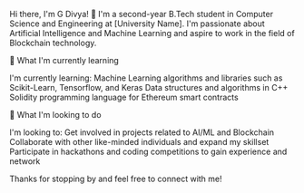 Hi there, I'm G Divya! 👋
I'm a second-year B.Tech student in Computer Science and Engineering at [University Name]. I'm passionate about Artificial Intelligence and Machine Learning and aspire to work in the field of Blockchain technology.

🌱 What I'm currently learning

I'm currently learning:
Machine Learning algorithms and libraries such as Scikit-Learn, Tensorflow, and Keras
Data structures and algorithms in C++
Solidity programming language for Ethereum smart contracts

💼 What I'm looking to do

I'm looking to:
Get involved in projects related to AI/ML and Blockchain
Collaborate with other like-minded individuals and expand my skillset
Participate in hackathons and coding competitions to gain experience and network


Thanks for stopping by and feel free to connect with me!
